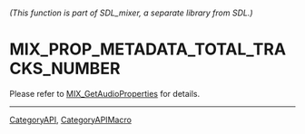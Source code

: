 ###### (This function is part of SDL_mixer, a separate library from SDL.)
# MIX_PROP_METADATA_TOTAL_TRACKS_NUMBER

Please refer to [MIX_GetAudioProperties](MIX_GetAudioProperties) for details.

----
[CategoryAPI](CategoryAPI), [CategoryAPIMacro](CategoryAPIMacro)

